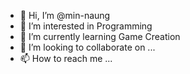 - 👋 Hi, I’m @min-naung
- 👀 I’m interested in Programming
- 🌱 I’m currently learning Game Creation
- 💞️ I’m looking to collaborate on ...
- 📫 How to reach me ...

<!---
min-naung/min-naung is a ✨ special ✨ repository because its `README.md` (this file) appears on your GitHub profile.
You can click the Preview link to take a look at your changes.
--->
